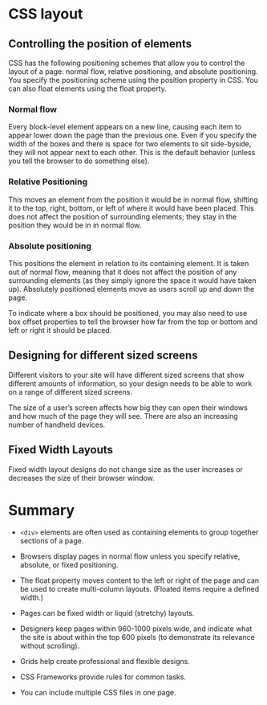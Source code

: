 # CSS layout

## Controlling the position of elements
CSS has the following positioning schemes that allow you to control
the layout of a page: normal flow, relative positioning, and absolute
positioning. You specify the positioning scheme using the position
property in CSS. You can also float elements using the float property.

### **Normal flow**

Every block-level element
appears on a new line, causing
each item to appear lower down
the page than the previous one.
Even if you specify the width
of the boxes and there is space
for two elements to sit side-byside,
they will not appear next
to each other. This is the default
behavior (unless you tell the
browser to do something else).

### **Relative Positioning**

This moves an element from the
position it would be in normal
flow, shifting it to the top, right,
bottom, or left of where it
would have been placed. This
does not affect the position of
surrounding elements; they stay
in the position they would be in
in normal flow.

### **Absolute positioning**

This positions the element
in relation to its containing
element. It is taken out of
normal flow, meaning that it
does not affect the position
of any surrounding elements
(as they simply ignore the
space it would have taken up).
Absolutely positioned elements
move as users scroll up and
down the page.

To indicate where a box should be positioned, you may also need to use box offset properties to tell the browser how far from the top or bottom and left or right it should be placed.


## Designing for different sized screens
Different visitors to your site will have different sized screens that show different amounts of information, so your design needs to be able to work on a range of different sized screens.

The size of a user’s screen affects how big they can open their windows and how much of the page they will see. There are also an increasing number of handheld devices.

## Fixed Width Layouts
Fixed width layout designs do not change size as the user increases or decreases the size of their browser window.
# Summary

* `<div>` elements are often used as containing elements to group together sections of a page.

* Browsers display pages in normal flow unless you specify relative, absolute, or fixed positioning.

* The float property moves content to the left or right of the page and can be used to create multi-column layouts. (Floated items require a defined width.)

* Pages can be fixed width or liquid (stretchy) layouts.

* Designers keep pages within 960-1000 pixels wide, and indicate what the site is about within the top 600 pixels (to demonstrate its relevance without scrolling).

* Grids help create professional and flexible designs.

* CSS Frameworks provide rules for common tasks.

* You can include multiple CSS files in one page.